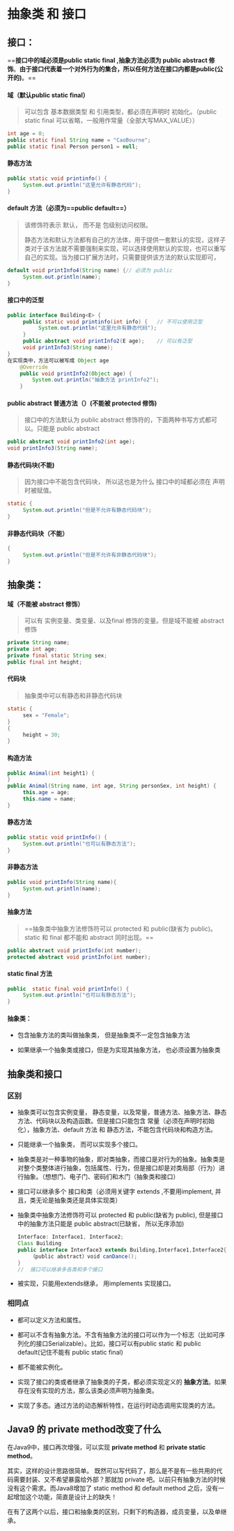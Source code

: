 # 抽象类 和 接口

## 接口：

==**接口中的域必须是public static final ,抽象方法必须为 public abstract 修饰**。**由于接口代表着一个对外行为的集合，所以任何方法在接口内都是public(公开的)**。==

#### 域（默认public static final）

> 可以包含 基本数据类型 和 引用类型，都必须在声明时 初始化。（public static final 可以省略，一般用作常量（全部大写MAX_VALUE））

```java
int age = 0;
public static final String name = "CaoBourne";
public static final Person person1 = null;
```

#### 静态方法

```java
public static void printinfo() {
     System.out.println("这里允许有静态代码");
}
```

#### default 方法（必须为==public default==）

> 该修饰符表示 默认， 而不是 包级别访问权限。
>
> 静态方法和默认方法都有自己的方法体，用于提供一套默认的实现，这样子类对于该方法就不需要强制来实现，可以选择使用默认的实现，也可以重写自己的实现。当为接口扩展方法时，只需要提供该方法的默认实现即可，

```java
default void printInfo4(String name) {// 必须为 public 
     System.out.println(name);
}
```

#### 接口中的泛型

```java
public interface Building<E> {
     public static void printinfo(int info) {	// 不可以使用泛型
          System.out.println("这里允许有静态代码");
     }
     public abstract void printInfo2(E age);	// 可以有泛型
     void printInfo3(String name);
}
在实现类中，方法可以被写成 Object age
	@Override
    public void printInfo2(Object age) {
        System.out.println("抽象方法 printInfo2");
    }
```

#### public abstract 普通方法（）(不能被 protected 修饰)

> 接口中的方法默认为 public abstract 修饰符的，下面两种书写方式都可以。只能是 public abstract

```java
public abstract void printInfo2(int age);
void printInfo3(String name);
```

#### 静态代码块(不能)

> 因为接口中不能包含代码块， 所以这也是为什么  接口中的域都必须在 声明时被赋值。

```java
static {
     System.out.println("但是不允许有静态代码块");
}
```

#### 非静态代码块（不能）

```java
{
     System.out.println("但是不允许有非静态代码块");
}
```

## 抽象类：

#### 域（不能被 abstract 修饰）

> 可以有 实例变量、类变量、以及final 修饰的变量。但是域不能被 abstract 修饰

```java
private String name;
private int age;
private final static String sex;
public final int height;
```

#### 代码块

> 抽象类中可以有静态和非静态代码块

```java
static {
     sex = "Female";
}
{
     height = 30;
}
```

#### 构造方法

```java
public Animal(int height1) {
}
public Animal(String name, int age, String personSex, int height) {
     this.age = age;
     this.name = name;
}
```

#### 静态方法

```java
public static void printInfo() {
     System.out.println("也可以有静态方法");
}
```

#### 非静态方法

```java
public void printInfo(String name){
     System.out.println(name);
}
```

#### 抽象方法

> ==抽象类中抽象方法修饰符可以 protected 和 public(缺省为 public)。static 和 final 都不能和 abstract 同时出现。==

```java
public abstract void printInfo(int number);
protected abstract void printInfo(int number);
```

#### static final 方法

```java
public  static final void printInfo() {
     System.out.println("也可以有静态方法");
}
```

#### 抽象类：

- 包含抽象方法的类叫做抽象类， 但是抽象类不一定包含抽象方法

- 如果继承一个抽象类或接口，但是为实现其抽象方法， 也必须设置为抽象类

## 抽象类和接口

### 区别

- 抽象类可以包含实例变量， 静态变量，以及常量，普通方法、抽象方法、静态方法、代码块以及构造函数。但是接口只能包含 常量（必须在声明时初始化），抽象方法、default 方法 和 静态方法，不能包含代码块和构造方法。

- 只能继承一个抽象类， 而可以实现多个接口。

- 抽象类是对一种事物的抽象，即对类抽象，而接口是对行为的抽象。抽象类是对整个类整体进行抽象，包括属性、行为，但是接口却是对类局部（行为）进行抽象。（想想门、电子门、密码们和木门（抽象类和接口）

- 接口可以继承多个 接口和类（必须用关键字 extends ,不要用implement, 并且，类无论是抽象类还是具体实现类）

- 抽象类中抽象方法修饰符可以 protected 和 public(缺省为 public), 但是接口中的抽象方法只能是 public abstract(已缺省， 所以无序添加)

  ```java
  Interface: Interface1, Interface2;
  Class Building
  public interface Interface3 extends Building,Interface1,Interface2{
      （public abstract）void canDance();
  }
  //  接口可以继承多各类和多个接口
  ```

- 被实现，只能用extends继承， 用implements 实现接口。

### 相同点

- 都可以定义方法和属性。

- 都可以不含有抽象方法。不含有抽象方法的接口可以作为一个标志（比如可序列化的接口Serializable）。比如，接口可以有public static 和 public default(记住不能有 public static final)

- 都不能被实例化。

- 实现了接口的类或者继承了抽象类的子类，都必须实现定义的 **抽象方法**。如果存在没有实现的方法，那么该类必须声明为抽象类。

- 实现了多态。通过方法的动态解析特性，在运行时动态调用实现类的方法。

## Java9 的 private method改变了什么

在Java9中，接口再次增强，可以实现 **private method** 和 **private static method**。

其实，这样的设计思路很简单。
 既然可以写代码了，那么是不是有一些共用的代码需要封装、又不希望暴露给外部？那就加 private 吧。以前只有抽象方法的时候没有这个需求。而Java8增加了 static method 和 default method 之后，没有一起增加这个功能，简直是设计上的缺失！

在有了这两个以后，接口和抽象类的区别，只剩下的构造器，成员变量，以及单继承。
